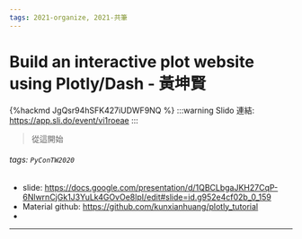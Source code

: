 ```yaml
---
tags: 2021-organize, 2021-共筆
---
```


# Build an interactive plot website using Plotly/Dash - 黃坤賢

{%hackmd JgQsr94hSFK427iUDWF9NQ %}
:::warning
Slido 連結: https://app.sli.do/event/vi1roeae
:::
> 從這開始
      
###### tags: `PyConTW2020`
* slide: https://docs.google.com/presentation/d/1QBCLbgaJKH27CqP-6NlwrnCjGk1J3YuLk4GOvOe8lpI/edit#slide=id.g952e4cf02b_0_159  
* Material github: https://github.com/kunxianhuang/plotly_tutorial  
* 

---

